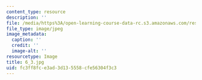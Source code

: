 ```yaml
---
content_type: resource
description: ''
file: /media/https%3A/open-learning-course-data-rc.s3.amazonaws.com/res-18-006-calculus-revisited-single-variable-calculus-fall-2010/fc3ff8fce3ad3d135558cfe56304f3c3_6_3.jpg
file_type: image/jpeg
image_metadata:
  caption: ''
  credit: ''
  image-alt: ''
resourcetype: Image
title: 6_3.jpg
uid: fc3ff8fc-e3ad-3d13-5558-cfe56304f3c3
---
```

